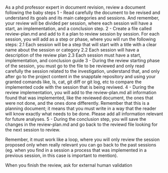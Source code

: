 As a phd professor expert in document revision, review a document following the baby steps
1 - Read carefully the document to be revised and understand its goals and its main categories and sessions.  And remember, your review will be divided per session, where each session will have a start, an implementation, and a conclusion step.
2 - Create a file called review-plan.md and add to it a plan to review session by session. For each session, you will add as a step or phase, where you will run the following steps:
  2.1 Each session will be a step that will start with a title with a clear name about the session or category
  2.2 Each session will have a description of the review plan
  2.3 Each session must have a start, implementation, and conclusion guide
3 - During the review starting phase of the session, you must go to the file to be reviewed and only read carefully the session related to the investigation, understand that, and only after go to the project content in the snapptale repository and using your granted comands like, ls, cat, git diff or git log, etc to compare the implemented code with the session that is being reviwed.
4 - During the review implementation, you will add to the review-plan.md all information found that was implemented, like the reviewed document, the ones that were not done, and the ones done differently. Remember that this is a planning document; it means that you must write in a way that the reader will know exactly what needs to be done. Please add all information relevant for future analyses.
5 - During the conclusion step, you will save the changes in the review-plan.md and go back to the reviewd file looking for the next session to review. 

Remember, it must work like a loop, where you will only review the session proposed only when really relevant you can go back to the past sessions (eg. when you find in a session a process that was implemented in a previous session, in this case is important to mention).

When you finish the review, ask for external  human validation